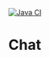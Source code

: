 [![Java CI](https://github.com/MikChanNoPlugins/Chat/actions/workflows/build.yaml/badge.svg)](https://github.com/MikChanNoPlugins/Chat/actions/workflows/build.yaml)

# Chat
